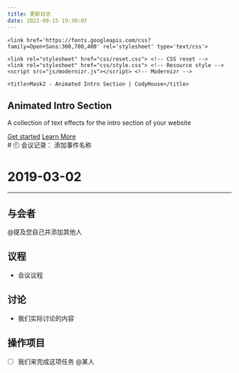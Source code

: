 ```yaml
---
title: 更新日志
date: 2022-09-15 19:30:07
---
```

<!doctype html>
<html lang="en" class="no-js">
<head>
	<meta charset="UTF-8">
	<meta name="viewport" content="width=device-width, initial-scale=1">

	<link href='https://fonts.googleapis.com/css?family=Open+Sans:300,700,400' rel='stylesheet' type='text/css'>

	<link rel="stylesheet" href="css/reset.css"> <!-- CSS reset -->
	<link rel="stylesheet" href="css/style.css"> <!-- Resource style -->
	<script src="js/modernizr.js"></script> <!-- Modernizr -->
  	
	<title>Mask2 - Animated Intro Section | CodyHouse</title>
</head>
<body>
<section class="cd-intro">
	<div class="cd-intro-content mask-2">
		<div class="content-wrapper">
			<div>
				<h1>Animated Intro Section</h1>
				<p>A collection of text effects for the intro section of your website</p>
				<div class="action-wrapper">
					<a href="#0" class="cd-btn main-action">Get started</a>
					<a href="#0" class="cd-btn">Learn More</a>
				</div>
			</div>
		</div>
	</div>
</section>
	
<script src="js/jquery-2.1.4.js"></script>
<script src="js/main.js"></script> <!-- Resource jQuery -->
</body>
</html>
# 🕘 会议记录： 添加事件名称

# 2019-03-02

****
## 与会者

@提及您自己并添加其他人


## 议程
- 会议议程


## 讨论
- 我们实际讨论的内容


## 操作项目

- [ ] 我们来完成这项任务 @某人